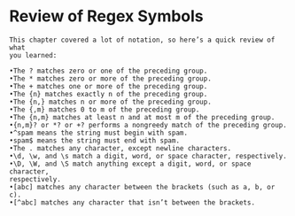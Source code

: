 # Review of Regex Symbols

    This chapter covered a lot of notation, so here’s a quick review of what
    you learned:

    •The ? matches zero or one of the preceding group.
    •The * matches zero or more of the preceding group.
    •The + matches one or more of the preceding group.
    •The {n} matches exactly n of the preceding group.
    •The {n,} matches n or more of the preceding group.
    •The {,m} matches 0 to m of the preceding group.
    •The {n,m} matches at least n and at most m of the preceding group.
    •{n,m}? or *? or +? performs a nongreedy match of the preceding group.
    •^spam means the string must begin with spam.
    •spam$ means the string must end with spam.
    •The . matches any character, except newline characters.
    •\d, \w, and \s match a digit, word, or space character, respectively.
    •\D, \W, and \S match anything except a digit, word, or space character,
    respectively.
    •[abc] matches any character between the brackets (such as a, b, or c).
    •[^abc] matches any character that isn’t between the brackets.
